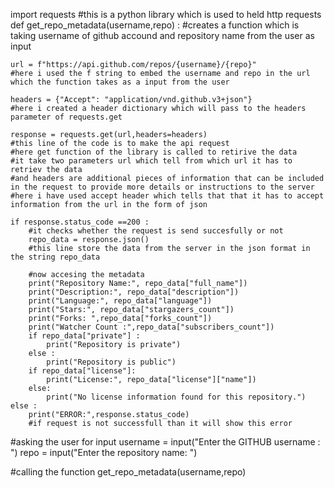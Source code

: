 import requests 
#this is a python library which is used to held http requests
def get_repo_metadata(username,repo) : 
    #creates a function which is taking username of github accound and repository name from the user as input

    url = f"https://api.github.com/repos/{username}/{repo}"
    #here i used the f string to embed the username and repo in the url which the function takes as a input from the user

    headers = {"Accept": "application/vnd.github.v3+json"}
    #here i created a header dictionary which will pass to the headers parameter of requests.get

    response = requests.get(url,headers=headers)
    #this line of the code is to make the api request
    #here get function of the library is called to retirive the data 
    #it take two parameters url which tell from which url it has to retriev the data 
    #and headers are additional pieces of information that can be included in the request to provide more details or instructions to the server
    #here i have used accept header which tells that that it has to accept information from the url in the form of json

    if response.status_code ==200 :
        #it checks whether the request is send succesfully or not 
        repo_data = response.json()
        #this line store the data from the server in the json format in the string repo_data

        #now accesing the metadata
        print("Repository Name:", repo_data["full_name"])
        print("Description:", repo_data["description"])
        print("Language:", repo_data["language"])
        print("Stars:", repo_data["stargazers_count"])
        print("Forks: ",repo_data["forks_count"])
        print("Watcher Count :",repo_data["subscribers_count"])
        if repo_data["private"] :
            print("Repository is private")
        else :
            print("Repository is public")
        if repo_data["license"]:
            print("License:", repo_data["license"]["name"])
        else:
            print("No license information found for this repository.")
    else :
        print("ERROR:",response.status_code)
        #if request is not successfull than it will show this error

#asking the user for input
username = input("Enter the GITHUB username : ")
repo = input("Enter the repository name: ")

#calling the function
get_repo_metadata(username,repo)


